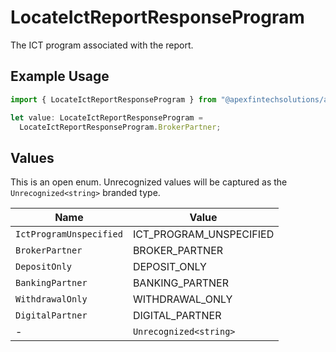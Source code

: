 # LocateIctReportResponseProgram

The ICT program associated with the report.

## Example Usage

```typescript
import { LocateIctReportResponseProgram } from "@apexfintechsolutions/ascend-sdk/models/components";

let value: LocateIctReportResponseProgram =
  LocateIctReportResponseProgram.BrokerPartner;
```

## Values

This is an open enum. Unrecognized values will be captured as the `Unrecognized<string>` branded type.

| Name                    | Value                   |
| ----------------------- | ----------------------- |
| `IctProgramUnspecified` | ICT_PROGRAM_UNSPECIFIED |
| `BrokerPartner`         | BROKER_PARTNER          |
| `DepositOnly`           | DEPOSIT_ONLY            |
| `BankingPartner`        | BANKING_PARTNER         |
| `WithdrawalOnly`        | WITHDRAWAL_ONLY         |
| `DigitalPartner`        | DIGITAL_PARTNER         |
| -                       | `Unrecognized<string>`  |